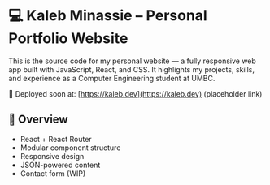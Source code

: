 # 💻 Kaleb Minassie – Personal Portfolio Website

This is the source code for my personal website — a fully responsive web app built with JavaScript, React, and CSS. It highlights my projects, skills, and experience as a Computer Engineering student at UMBC.

🚀 Deployed soon at: [https://kaleb.dev](https://kaleb.dev) (placeholder link)

## 📌 Overview

- React + React Router
- Modular component structure
- Responsive design
- JSON-powered content
- Contact form (WIP)
